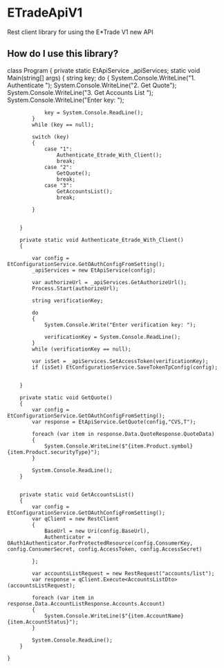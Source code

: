 # ETradeApiV1

Rest client library for using the E*Trade V1 new API

## How do I use this library?

class Program
    {
        private static EtApiService _apiServices;
        static void Main(string[] args)
        {
            string key;
            do
            {
                System.Console.WriteLine("1. Authenticate  ");
                System.Console.WriteLine("2. Get Quote");
                System.Console.WriteLine("3. Get Accounts List ");
                System.Console.WriteLine("Enter key: ");

                key = System.Console.ReadLine();
            }
            while (key == null);

            switch (key)
            {
                case "1":
                    Authenticate_Etrade_With_Client();
                    break;
                case "2":
                    GetQuote();
                    break;
                case "3":
                    GetAccountsList();
                    break;

            }


        }

        private static void Authenticate_Etrade_With_Client()
        {

            var config = EtConfigurationService.GetOAuthConfigFromSetting();
            _apiServices = new EtApiService(config);

            var authorizeUrl = _apiServices.GetAuthorizeUrl();
            Process.Start(authorizeUrl);

            string verificationKey;

            do
            {
                System.Console.Write("Enter verification key: ");

                verificationKey = System.Console.ReadLine();
            }
            while (verificationKey == null);

            var isSet = _apiServices.SetAccessToken(verificationKey);
            if (isSet) EtConfigurationService.SaveTokenTpConfig(config);


        }

        private static void GetQuote()
        {
            var config = EtConfigurationService.GetOAuthConfigFromSetting();
            var response = EtApiService.GetQuote(config,"CVS,T");

            foreach (var item in response.Data.QuoteResponse.QuoteData)
            {
                System.Console.WriteLine($"{item.Product.symbol} {item.Product.securityType}");
            }

            System.Console.ReadLine();
        }


        private static void GetAccountsList()
        {
            var config = EtConfigurationService.GetOAuthConfigFromSetting();
            var qClient = new RestClient
            {
                BaseUrl = new Uri(config.BaseUrl),
                Authenticator = OAuth1Authenticator.ForProtectedResource(config.ConsumerKey, config.ConsumerSecret, config.AccessToken, config.AccessSecret)

            };

            var accountsListRequest = new RestRequest("accounts/list");
            var response = qClient.Execute<AccountsListDto>(accountsListRequest);

            foreach (var item in response.Data.AccountListResponse.Accounts.Account)
            {
                System.Console.WriteLine($"{item.AccountName} {item.AccountStatus}");
            }

            System.Console.ReadLine();
        }

    }
